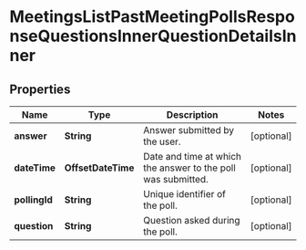 

# MeetingsListPastMeetingPollsResponseQuestionsInnerQuestionDetailsInner


## Properties

| Name | Type | Description | Notes |
|------------ | ------------- | ------------- | -------------|
|**answer** | **String** | Answer submitted by the user. |  [optional] |
|**dateTime** | **OffsetDateTime** | Date and time at which the answer to the poll was submitted. |  [optional] |
|**pollingId** | **String** | Unique identifier of the poll. |  [optional] |
|**question** | **String** | Question asked during the poll. |  [optional] |



